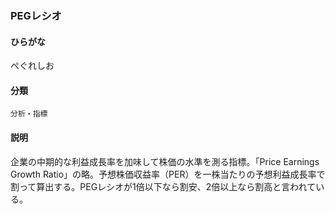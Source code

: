 <div style="display:none;">

## [あ行](securities-terms?id=あ行)
## [か行](securities-terms?id=か行)
## [さ行](securities-terms?id=さ行)
## [た行](securities-terms?id=た行)
## [な行](securities-terms?id=な行)
## [は行](securities-terms?id=は行)
## [ま行](securities-terms?id=ま行)
## [や行](securities-terms?id=や行)
## [ら行](securities-terms?id=ら行)
## [わ行](securities-terms?id=わ行)
## [英数字・記号](securities-terms?id=英数字・記号)

</div>

### PEGレシオ

#### ひらがな

ぺぐれしお

#### 分類

`分析・指標`

#### 説明

企業の中期的な利益成長率を加味して株価の水準を測る指標。「Price Earnings Growth Ratio」の略。予想株価収益率（PER）を一株当たりの予想利益成長率で割って算出する。PEGレシオが1倍以下なら割安、2倍以上なら割高と言われている。

